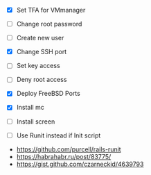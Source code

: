 - [x] Set TFA for VMmanager 
- [ ] Change root password 
- [ ] Create new user
- [x] Change SSH port 
- [ ] Set key access 
- [ ] Deny root access 
- [x] Deploy FreeBSD Ports
- [x] Install mc
- [ ] Install screen

- [ ] Use Runit instead if Init script 
+ https://github.com/purcell/rails-runit
+ https://habrahabr.ru/post/83775/ 
+ https://gist.github.com/czarneckid/4639793
